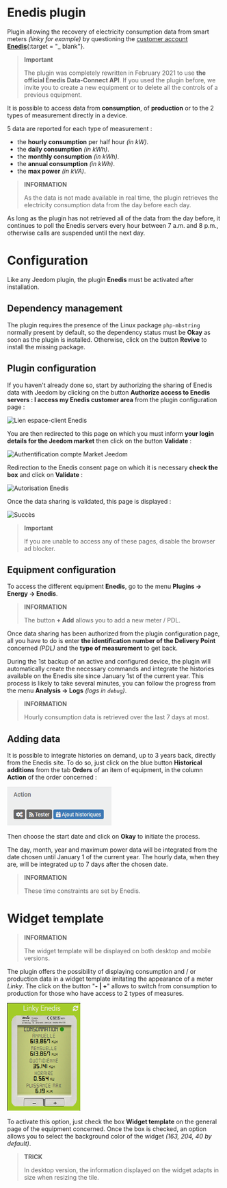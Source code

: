 # Enedis plugin

Plugin allowing the recovery of electricity consumption data from smart meters *(linky for example)* by questioning the [customer account **Enedis**](https://mon-compte.enedis.fr/auth/XUI/#login/&realm=/enedis&forward=true){:target = "\_ blank"}.

>**Important**
>
>The plugin was completely rewritten in February 2021 to use **the official Enedis Data-Connect API**. If you used the plugin before, we invite you to create a new equipment or to delete all the controls of a previous equipment.

It is possible to access data from **consumption**, of **production** or to the 2 types of measurement directly in a device.

5 data are reported for each type of measurement :
- the **hourly consumption** per half hour *(in kW)*.
- the **daily consumption** *(in kWh)*.
- the **monthly consumption** *(in kWh)*.
- the **annual consumption** *(in kWh)*.
- the **max power** *(in kVA)*.

>**INFORMATION**  
>    
>As the data is not made available in real time, the plugin retrieves the electricity consumption data from the day before each day.

As long as the plugin has not retrieved all of the data from the day before, it continues to poll the Enedis servers every hour between 7 a.m. and 8 p.m., otherwise calls are suspended until the next day.

# Configuration

Like any Jeedom plugin, the plugin **Enedis** must be activated after installation.

## Dependency management

The plugin requires the presence of the Linux package `php-mbstring` normally present by default, so the dependency status must be **Okay** as soon as the plugin is installed. Otherwise, click on the button **Revive** to install the missing package.

## Plugin configuration

If you haven't already done so, start by authorizing the sharing of Enedis data with Jeedom by clicking on the button **Authorize access to Enedis servers : I access my Enedis customer area** from the plugin configuration page :      

![Lien espace-client Enedis](../images/link_enedis.png)

You are then redirected to this page on which you must inform **your login details for the Jeedom market** then click on the button **Validate** :      

![Authentification compte Market Jeedom](../images/Auth_Jeedom.png)

Redirection to the Enedis consent page on which it is necessary **check the box** and click on **Validate** :     

![Autorisation Enedis](../images/Auth_Enedis.png)

Once the data sharing is validated, this page is displayed :     

![Succès](../images/Auth_Enedis_success.png)

>**Important**
>    
>If you are unable to access any of these pages, disable the browser ad blocker.

## Equipment configuration

To access the different equipment **Enedis**, go to the menu **Plugins → Energy → Enedis**.

>**INFORMATION**
>    
>The button **+ Add** allows you to add a new meter / PDL.

Once data sharing has been authorized from the plugin configuration page, all you have to do is enter **the identification number of the Delivery Point** concerned *(PDL)* and the **type of measurement** to get back.

During the 1st backup of an active and configured device, the plugin will automatically create the necessary commands and integrate the histories available on the Enedis site since January 1st of the current year. This process is likely to take several minutes, you can follow the progress from the menu **Analysis → Logs** *(logs in ``debug``)*.

>**INFORMATION**
>
>Hourly consumption data is retrieved over the last 7 days at most.

## Adding data

It is possible to integrate histories on demand, up to 3 years back, directly from the Enedis site. To do so, just click on the blue button **Historical additions** from the tab **Orders** of an item of equipment, in the column **Action** of the order concerned :

![Ajout d'historiques](../images/enedis_addHistory.png)

Then choose the start date and click on **Okay** to initiate the process.

The day, month, year and maximum power data will be integrated from the date chosen until January 1 of the current year. The hourly data, when they are, will be integrated up to 7 days after the chosen date.

>**INFORMATION**
>
>These time constraints are set by Enedis.

# Widget template

>**INFORMATION**
>     
>The widget template will be displayed on both desktop and mobile versions.

The plugin offers the possibility of displaying consumption and / or production data in a widget template imitating the appearance of a meter *Linky*. The click on the button "**- \| +**" allows to switch from consumption to production for those who have access to 2 types of measures.

![Widget template](../images/enedis_screenshot1.png)

To activate this option, just check the box **Widget template** on the general page of the equipment concerned. Once the box is checked, an option allows you to select the background color of the widget *(163, 204, 40 by default)*.

>**TRICK**
>     
>In desktop version, the information displayed on the widget adapts in size when resizing the tile.
